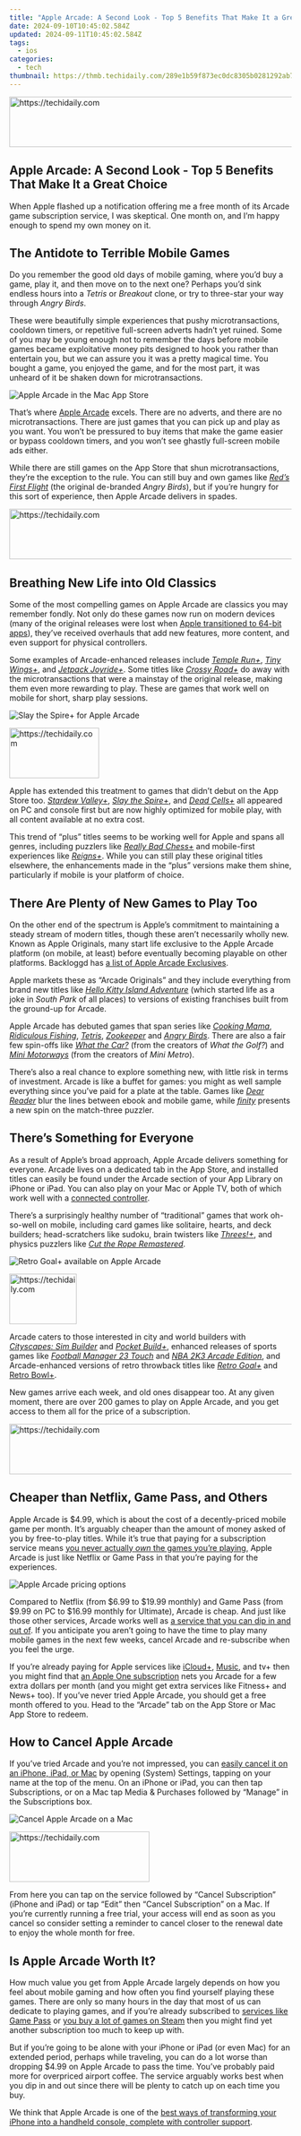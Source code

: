 ```yaml
---
title: "Apple Arcade: A Second Look - Top 5 Benefits That Make It a Great Choice"
date: 2024-09-10T10:45:02.584Z
updated: 2024-09-11T10:45:02.584Z
tags:
  - ios
categories:
  - tech
thumbnail: https://thmb.techidaily.com/289e1b59f873ec0dc8305b0281292ab73fb1d9fdd29063def94d2427e3383ad3.jpg
---
```






<!-- affiliate ads begin -->
<a href="https://ephamedtechinc.pxf.io/c/5597632/2123508/26400" target="_top" id="2123508">
  <img src="//a.impactradius-go.com/display-ad/26400-2123508" border="0" alt="https://techidaily.com" width="728" height="90"/>
</a>
<img height="0" width="0" src="https://ephamedtechinc.pxf.io/i/5597632/2123508/26400" style="position:absolute;visibility:hidden;" border="0" />
<!-- affiliate ads end -->




## Apple Arcade: A Second Look - Top 5 Benefits That Make It a Great Choice

When Apple flashed up a notification offering me a free month of its Arcade game subscription service, I was skeptical. One month on, and I’m happy enough to spend my own money on it.

##  The Antidote to Terrible Mobile Games

 Do you remember the good old days of mobile gaming, where you’d buy a game, play it, and then move on to the next one? Perhaps you’d sink endless hours into a _Tetris_ or _Breakout_ clone, or try to three-star your way through _Angry Birds_.

 These were beautifully simple experiences that pushy microtransactions, cooldown timers, or repetitive full-screen adverts hadn’t yet ruined. Some of you may be young enough not to remember the days before mobile games became exploitative money pits designed to hook you rather than entertain you, but we can assure you it was a pretty magical time. You bought a game, you enjoyed the game, and for the most part, it was unheard of it be shaken down for microtransactions.

![Apple Arcade in the Mac App Store](https://static1.howtogeekimages.com/wordpress/wp-content/uploads/2023/08/apple_arcade_games.png) 

 That’s where [Apple Arcade](http://www.apple.com/arcade) excels. There are no adverts, and there are no microtransactions. There are just games that you can pick up and play as you want. You won’t be pressured to buy items that make the game easier or bypass cooldown timers, and you won’t see ghastly full-screen mobile ads either.

 While there are still games on the App Store that shun microtransactions, they’re the exception to the rule. You can still buy and own games like _[Red’s First Flight](https://apps.apple.com/us/app/reds-first-flight/id1596736236)_ (the original de-branded _Angry Birds_), but if you’re hungry for this sort of experience, then Apple Arcade delivers in spades.





<!-- affiliate ads begin -->
<a href="https://ephamedtechinc.pxf.io/c/5597632/2126493/26400" target="_top" id="2126493">
  <img src="//a.impactradius-go.com/display-ad/26400-2126493" border="0" alt="https://techidaily.com" width="640" height="90"/>
</a>
<img height="0" width="0" src="https://ephamedtechinc.pxf.io/i/5597632/2126493/26400" style="position:absolute;visibility:hidden;" border="0" />
<!-- affiliate ads end -->




##  Breathing New Life into Old Classics

 Some of the most compelling games on Apple Arcade are classics you may remember fondly. Not only do these games now run on modern devices (many of the original releases were lost when [Apple transitioned to 64-bit apps](https://facebook-video-share.techidaily.com/new-in-2024-clubbing-essentials-top-rated-dj-template-vids/)), they’ve received overhauls that add new features, more content, and even support for physical controllers.

 Some examples of Arcade-enhanced releases include _[Temple Run+](https://apps.apple.com/us/app/temple-run/id1633285841)_, _[Tiny Wings+](https://apps.apple.com/us/app/tiny-wings/id1574882204)_, and _[Jetpack Joyride+](https://apps.apple.com/us/app/jetpack-joyride/id1550866882)_. Some titles like _[Crossy Road+](https://apps.apple.com/us/app/crossy-road/id1559490508)_ do away with the microtransactions that were a mainstay of the original release, making them even more rewarding to play. These are games that work well on mobile for short, sharp play sessions.

![Slay the Spire+ for Apple Arcade](https://static1.howtogeekimages.com/wordpress/wp-content/uploads/2023/08/slay_the_spire.PNG) 





<!-- affiliate ads begin -->
<a href="https://aligracehair.sjv.io/c/5597632/2135396/19272" target="_top" id="2135396">
  <img src="//a.impactradius-go.com/display-ad/19272-2135396" border="0" alt="https://techidaily.com" width="160" height="90"/>
</a>
<img height="0" width="0" src="https://aligracehair.sjv.io/i/5597632/2135396/19272" style="position:absolute;visibility:hidden;" border="0" />
<!-- affiliate ads end -->




 Apple has extended this treatment to games that didn’t debut on the App Store too. _[Stardew Valley+](https://apps.apple.com/us/app/stardew-valley/id6449264810)_, _[Slay the Spire+](https://apps.apple.com/us/app/slay-the-spire/id6448808007)_, and _[Dead Cells+](https://apps.apple.com/us/app/dead-cells/id1626984813)_ all appeared on PC and console first but are now highly optimized for mobile play, with all content available at no extra cost.

 This trend of “plus” titles seems to be working well for Apple and spans all genres, including puzzlers like _[Really Bad Chess+](https://apps.apple.com/us/app/really-bad-chess/id1551670264)_ and mobile-first experiences like _[Reigns+](https://apps.apple.com/us/app/reigns/id1556073740)_. While you can still play these original titles elsewhere, the enhancements made in the “plus” versions make them shine, particularly if mobile is your platform of choice.

##  There Are Plenty of New Games to Play Too

 On the other end of the spectrum is Apple’s commitment to maintaining a steady stream of modern titles, though these aren’t necessarily wholly new. Known as Apple Originals, many start life exclusive to the Apple Arcade platform (on mobile, at least) before eventually becoming playable on other platforms. Backloggd has [a list of Apple Arcade Exclusives](https://www.backloggd.com/u/tendog/list/apple-arcade-exclusives/).

 Apple markets these as “Arcade Originals” and they include everything from brand new titles like _[Hello Kitty Island Adventure](https://apps.apple.com/us/app/hello-kitty-island-adventure/id1553505132)_ (which started life as a joke in _South Park_ of all places) to versions of existing franchises built from the ground-up for Arcade.

 Apple Arcade has debuted games that span series like _[Cooking Mama](https://apps.apple.com/us/app/cooking-mama-cuisine/id1563901930)_, _[Ridiculous Fishing](https://apps.apple.com/us/app/ridiculous-fishing-ex/id1610164691)_, _[Tetris](https://apps.apple.com/us/app/tetris-beat/id1536485727)_, _[Zookeeper](https://apps.apple.com/us/app/zookeeper-world/id1370858242)_ and _[Angry Birds](https://apps.apple.com/us/app/angry-birds-reloaded/id1539172625)_. There are also a fair few spin-offs like _[What the Car?](https://apps.apple.com/us/app/what-the-car/id1534708672)_ (from the creators of _What the Golf?_) and _[Mini Motorways](https://apps.apple.com/us/app/mini-motorways/id1456188526?mt=12)_ (from the creators of _Mini Metro_).

 There’s also a real chance to explore something new, with little risk in terms of investment. Arcade is like a buffet for games: you might as well sample everything since you’ve paid for a plate at the table. Games like _[Dear Reader](https://apps.apple.com/us/app/dear-reader/id1475303629?mt=12)_ blur the lines between ebook and mobile game, while _[finity](https://apps.apple.com/us/app/finity/id1071698434)_ presents a new spin on the match-three puzzler.

##  There’s Something for Everyone

 As a result of Apple’s broad approach, Apple Arcade delivers something for everyone. Arcade lives on a dedicated tab in the App Store, and installed titles can easily be found under the Arcade section of your App Library on iPhone or iPad. You can also play on your Mac or Apple TV, both of which work well with a [connected controller](https://facebook-video-recording.techidaily.com/best-fb-video-extractors-for-ios-devices-ranked-1-for-2024/).

 There’s a surprisingly healthy number of “traditional” games that work oh-so-well on mobile, including card games like solitaire, hearts, and deck builders; head-scratchers like sudoku, brain twisters like _[Threes!+](https://apps.apple.com/us/app/threes/id1551561086)_, and physics puzzlers like _[Cut the Rope Remastered](https://apps.apple.com/us/app/cut-the-rope-remastered/id1524615151)_.

![Retro Goal+ available on Apple Arcade](https://static1.howtogeekimages.com/wordpress/wp-content/uploads/2023/08/retro_goal.PNG) 





<!-- affiliate ads begin -->
<a href="https://25home.pxf.io/c/5597632/2123466/16836" target="_top" id="2123466">
  <img src="//a.impactradius-go.com/display-ad/16836-2123466" border="0" alt="https://techidaily.com" width="120" height="90"/>
</a>
<img height="0" width="0" src="https://25home.pxf.io/i/5597632/2123466/16836" style="position:absolute;visibility:hidden;" border="0" />
<!-- affiliate ads end -->




 Arcade caters to those interested in city and world builders with _[Cityscapes: Sim Builder](https://apps.apple.com/us/app/cityscapes-sim-builder/id1631153096)_ and _[Pocket Build+](https://apps.apple.com/us/app/pocket-build/id1584290792)_, enhanced releases of sports games like _[Football Manager 23 Touch](https://apps.apple.com/us/app/football-manager-2023-touch/id1626267810)_ and _[NBA 2K3 Arcade Edition](https://apps.apple.com/us/app/nba-2k23-arcade-edition/id1591156004)_, and Arcade-enhanced versions of retro throwback titles like _[Retro Goal+](https://apps.apple.com/us/app/retro-goal/id6446029573)_ and [Retro Bowl+](https://apps.apple.com/us/app/retro-bowl/id6446029554).

 New games arrive each week, and old ones disappear too. At any given moment, there are over 200 games to play on Apple Arcade, and you get access to them all for the price of a subscription.





<!-- affiliate ads begin -->
<a href="https://appsumo.8odi.net/c/5597632/2123730/7443" target="_top" id="2123730">
  <img src="//a.impactradius-go.com/display-ad/7443-2123730" border="0" alt="https://techidaily.com" width="728" height="90"/>
</a>
<img height="0" width="0" src="https://appsumo.8odi.net/i/5597632/2123730/7443" style="position:absolute;visibility:hidden;" border="0" />
<!-- affiliate ads end -->




##  Cheaper than Netflix, Game Pass, and Others

 Apple Arcade is $4.99, which is about the cost of a decently-priced mobile game per month. It’s arguably cheaper than the amount of money asked of you by free-to-play titles. While it’s true that paying for a subscription service means [you never actually _own_ the games you’re playing](https://fox-boxes.techidaily.com/2024-approved-maximizing-b-roll-creative-uses-and-integration/), Apple Arcade is just like Netflix or Game Pass in that you’re paying for the experiences.

![Apple Arcade pricing options](https://static1.howtogeekimages.com/wordpress/wp-content/uploads/2023/08/apple_arcade_pricing.png) 

 Compared to Netflix (from $6.99 to $19.99 monthly) and Game Pass (from $9.99 on PC to $16.99 monthly for Ultimate), Arcade is cheap. And just like those other services, Arcade works well as [a service that you can dip in and out of](https://techidaily.com/the-way-to-recover-deleted-pictures-on-infinix-gt-10-pro-without-backup-by-fonelab-android-recover-pictures/). If you anticipate you aren’t going to have the time to play many mobile games in the next few weeks, cancel Arcade and re-subscribe when you feel the urge.

 If you’re already paying for Apple services like [iCloud+](https://fox-http.techidaily.com/flawlessly-merged-the-linkage-of-instagram-and-tiktok/), [Music](https://fox-http.techidaily.com/flawlessly-merged-the-linkage-of-instagram-and-tiktok/), and tv+ then you might find that [an Apple One subscription](https://twitter-videos.techidaily.com/the-social-stage-this-years-viral-video-vanguards-on-twitter/) nets you Arcade for a few extra dollars per month (and you might get extra services like Fitness+ and News+ too). If you’ve never tried Apple Arcade, you should get a free month offered to you. Head to the “Arcade” tab on the App Store or Mac App Store to redeem.

##  How to Cancel Apple Arcade

 If you’ve tried Arcade and you’re not impressed, you can [easily cancel it on an iPhone, iPad, or Mac](https://screen-recording.techidaily.com/new-the-backstage-pass-for-streamers-recording-on-twitch-for-2024/) by opening (System) Settings, tapping on your name at the top of the menu. On an iPhone or iPad, you can then tap Subscriptions, or on a Mac tap Media & Purchases followed by “Manage” in the Subscriptions box.

![Cancel Apple Arcade on a Mac](https://static1.howtogeekimages.com/wordpress/wp-content/uploads/2023/08/cancel_apple_arcade.png) 





<!-- affiliate ads begin -->
<a href="https://aligracehair.sjv.io/c/5597632/2135354/19272" target="_top" id="2135354">
  <img src="//a.impactradius-go.com/display-ad/19272-2135354" border="0" alt="https://techidaily.com" width="250" height="90"/>
</a>
<img height="0" width="0" src="https://aligracehair.sjv.io/i/5597632/2135354/19272" style="position:absolute;visibility:hidden;" border="0" />
<!-- affiliate ads end -->




 From here you can tap on the service followed by “Cancel Subscription” (iPhone and iPad) or tap “Edit” then “Cancel Subscription” on a Mac. If you’re currently running a free trial, your access will end as soon as you cancel so consider setting a reminder to cancel closer to the renewal date to enjoy the whole month for free.

##  Is Apple Arcade Worth It?

 How much value you get from Apple Arcade largely depends on how you feel about mobile gaming and how often you find yourself playing these games. There are only so many hours in the day that most of us can dedicate to playing games, and if you’re already subscribed to [services like Game Pass](https://android-frp.techidaily.com/the-updated-method-to-bypass-nokia-c32-frp-by-drfone-android/) or [you buy a lot of games on Steam](https://techtrends.techidaily.com/latest-google-pixel-smartwatch-4th-generation-insights-into-the-launch-timeline-anticipated-costs-and-features/) then you might find yet another subscription too much to keep up with.

 But if you’re going to be alone with your iPhone or iPad (or even Mac) for an extended period, perhaps while traveling, you can do a lot worse than dropping $4.99 on Apple Arcade to pass the time. You’ve probably paid more for overpriced airport coffee. The service arguably works best when you dip in and out since there will be plenty to catch up on each time you buy.

 We think that Apple Arcade is one of the [best ways of transforming your iPhone into a handheld console, complete with controller support](https://fox-boxes.techidaily.com/updated-2024-approved-masterful-viewing-for-artists-best-monitor-guide/).

<ins class="adsbygoogle"
     style="display:block"
     data-ad-format="autorelaxed"
     data-ad-client="ca-pub-7571918770474297"
     data-ad-slot="1223367746"></ins>



<ins class="adsbygoogle"
     style="display:block"
     data-ad-client="ca-pub-7571918770474297"
     data-ad-slot="8358498916"
     data-ad-format="auto"
     data-full-width-responsive="true"></ins>










